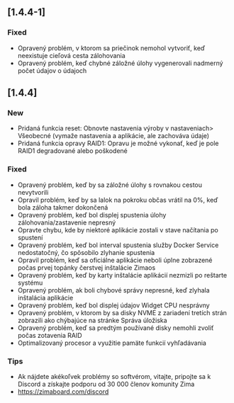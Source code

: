 ## [1.4.4-1]
### Fixed
- Opravený problém, v ktorom sa priečinok nemohol vytvoriť, keď neexistuje cieľová cesta zálohovania
- Opravený problém, keď chybné záložné úlohy vygenerovali nadmerný počet údajov o údajoch
## [1.4.4]
### New
- Pridaná funkcia reset: Obnovte nastavenia výroby v nastaveniach> Všeobecné (vymaže nastavenia a aplikácie, ale zachováva údaje)
- Pridaná funkcia opravy RAID1: Opravu je možné vykonať, keď je pole RAID1 degradované alebo poškodené
### Fixed
- Opravený problém, keď by sa záložné úlohy s rovnakou cestou nevytvorili
- Opravil problém, keď by sa lalok na pokroku občas vrátil na 0%, keď bola záloha takmer dokončená
- Opravený problém, keď bol displej spustenia úlohy zálohovania/zastavenie nepresný
- Opravte chybu, kde by niektoré aplikácie zostali v stave načítania po spustení
- Opravený problém, keď bol interval spustenia služby Docker Service nedostatočný, čo spôsobilo zlyhanie spustenia
- Opravil problém, keď sa oficiálne aplikácie neboli úplne zobrazené počas prvej topánky čerstvej inštalácie Zimaos
- Opravený problém, keď by karty inštalácie aplikácií nezmizli po reštarte systému
- Opravený problém, ak boli chybové správy nepresné, keď zlyhala inštalácia aplikácie
- Opravený problém, keď bol displej údajov Widget CPU nesprávny
- Opravený problém, v ktorom by sa disky NVME z zariadení tretích strán zobrazili ako chýbajúce na stránke Správa úložiska
- Opravený problém, keď sa predtým používané disky nemohli zvoliť počas zotavenia RAID
- Optimalizovaný procesor a využitie pamäte funkcií vyhľadávania
### Tips
- Ak nájdete akékoľvek problémy so softvérom, vitajte, pripojte sa k Discord a získajte podporu od 30 000 členov komunity Zima
- <a href = "https://zimaboard.com/discord" target = "_ prázdne" style = "color: blue"> https://zimaboard.com/discord </a>
